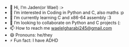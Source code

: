 - 👋 Hi, I’m Jaden(or Wael) :>
- 👀 I’m interested in Coding in Python and C, also maths :p
- 🌱 I’m currently learning C and x86-64 assembly :3
- 💞️ I’m looking to collaborate on Python and C projects (:
- 📫 How to reach me waelelgharabi245@gmail.com
- 😄 Pronouns: he/they
- ⚡ Fun fact: I have ADHD

<!---
Mike120000/Mike120000 is a ✨ special ✨ repository because its `README.md` (this file) appears on your GitHub profile.
You can click the Preview link to take a look at your changes.
--->
